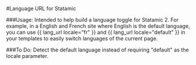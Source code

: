 #Language URL for Statamic

###Usage:
Intended to help build a language toggle for Statamic 2. For example, in a English and French site where English is the default language, you can use {{ lang_url locale="fr" }}  and {{ lang_url locale="default" }} in your templates to easily switch languages of the current page. 

###To Do:
Detect the default language instead of requiring "default" as the locale parameter.

